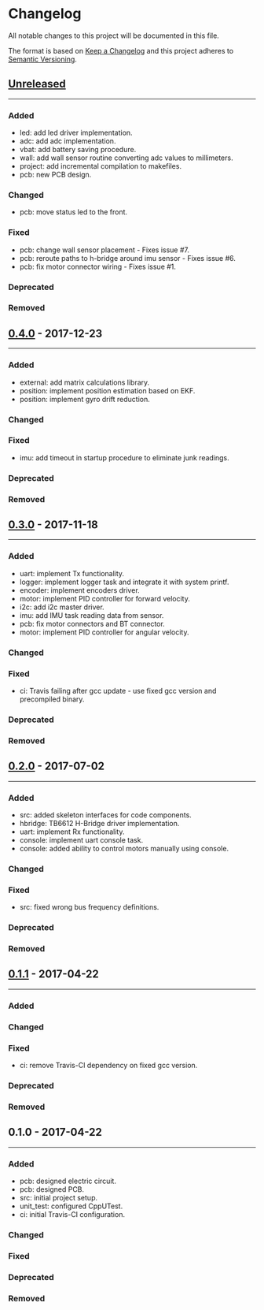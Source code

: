 Changelog
============
All notable changes to this project will be documented in this file.

The format is based on [Keep a Changelog](http://keepachangelog.com/en/1.0.0/)
and this project adheres to [Semantic Versioning](http://semver.org/spec/v2.0.0.html).

## [Unreleased]
------------------------

### Added
- led: add led driver implementation.
- adc: add adc implementation.
- vbat: add battery saving procedure.
- wall: add wall sensor routine converting adc values to millimeters.
- project: add incremental compilation to makefiles.
- pcb: new PCB design.

### Changed
- pcb: move status led to the front.

### Fixed
- pcb: change wall sensor placement - Fixes issue #7.
- pcb: reroute paths to h-bridge around imu sensor - Fixes issue #6.
- pcb: fix motor connector wiring - Fixes issue #1.

### Deprecated

### Removed

## [0.4.0] - 2017-12-23
------------------------

### Added
- external: add matrix calculations library.
- position: implement position estimation based on EKF.
- position: implement gyro drift reduction.

### Changed

### Fixed
- imu: add timeout in startup procedure to eliminate junk readings.

### Deprecated

### Removed

## [0.3.0] - 2017-11-18
------------------------

### Added
- uart: implement Tx functionality.
- logger: implement logger task and integrate it with system printf.
- encoder: implement encoders driver.
- motor: implement PID controller for forward velocity.
- i2c: add i2c master driver.
- imu: add IMU task reading data from sensor.
- pcb: fix motor connectors and BT connector.
- motor: implement PID controller for angular velocity.

### Changed

### Fixed
- ci: Travis failing after gcc update - use fixed gcc version and precompiled binary.

### Deprecated

### Removed

## [0.2.0] - 2017-07-02
------------------------

### Added
- src: added skeleton interfaces for code components.
- hbridge: TB6612 H-Bridge driver implementation.
- uart: implement Rx functionality.
- console: implement uart console task.
- console: added ability to control motors manually using console.

### Changed

### Fixed
- src: fixed wrong bus frequency definitions.

### Deprecated

### Removed

## [0.1.1] - 2017-04-22
------------------------

### Added

### Changed

### Fixed
- ci: remove Travis-CI dependency on fixed gcc version.

### Deprecated

### Removed

## 0.1.0 - 2017-04-22
------------------------

### Added
- pcb: designed electric circuit.
- pcb: designed PCB.
- src: initial project setup.
- unit_test: configured CppUTest.
- ci: initial Travis-CI configuration.

### Changed

### Fixed

### Deprecated

### Removed


[Unreleased]: https://github.com/ucgosupl/mm_legend_v2/compare/v0.3.0...dev
[0.1.1]: https://github.com/ucgosupl/mm_legend_v2/compare/v0.1.0...v0.1.1
[0.2.0]: https://github.com/ucgosupl/mm_legend_v2/compare/v0.1.1...0.2.0
[0.3.0]: https://github.com/ucgosupl/mm_legend_v2/compare/0.2.0...v0.3.0
[0.4.0]: https://github.com/ucgosupl/mm_legend_v2/compare/0.3.0...v0.4.0